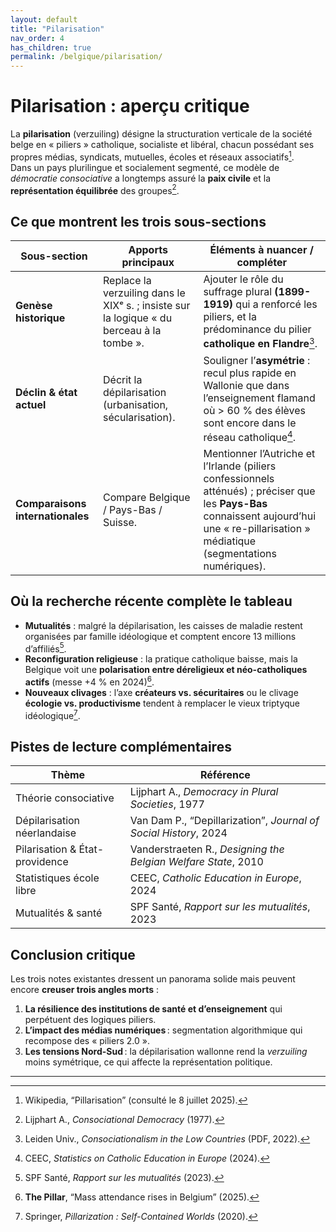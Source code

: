 ```yaml
---
layout: default
title: "Pilarisation"
nav_order: 4
has_children: true
permalink: /belgique/pilarisation/
---
```


# Pilarisation : aperçu critique

La **pilarisation** (verzuiling) désigne la structuration verticale de la société belge en « piliers » catholique, socialiste et libéral, chacun possédant ses propres médias, syndicats, mutuelles, écoles et réseaux associatifs[^1].  
Dans un pays plurilingue et socialement segmenté, ce modèle de *démocratie consociative* a longtemps assuré la **paix civile** et la **représentation équilibrée** des groupes[^2].

## Ce que montrent les trois sous-sections

| Sous-section | Apports principaux | Éléments à nuancer / compléter |
|--------------|-------------------|--------------------------------|
| **Genèse historique** | Replace la verzuiling dans le XIXᵉ s. ; insiste sur la logique « du berceau à la tombe ». | Ajouter le rôle du suffrage plural **(1899-1919)** qui a renforcé les piliers, et la prédominance du pilier **catholique en Flandre**[^3]. |
| **Déclin & état actuel** | Décrit la dépilarisation (urbanisation, sécularisation). | Souligner l’**asymétrie** : recul plus rapide en Wallonie que dans l’enseignement flamand où > 60 % des élèves sont encore dans le réseau catholique[^4]. |
| **Comparaisons internationales** | Compare Belgique / Pays-Bas / Suisse. | Mentionner l’Autriche et l’Irlande (piliers confessionnels atténués) ; préciser que les **Pays-Bas** connaissent aujourd’hui une « re-pillarisation » médiatique (segmentations numériques). |

## Où la recherche récente complète le tableau

* **Mutualités** : malgré la dépilarisation, les caisses de maladie restent organisées par famille idéologique et comptent encore 13 millions d’affiliés[^5].  
* **Reconfiguration religieuse** : la pratique catholique baisse, mais la Belgique voit une **polarisation entre déreligieux et néo-catholiques actifs** (messe +4 % en 2024)[^6].  
* **Nouveaux clivages** : l’axe **créateurs vs. sécuritaires** ou le clivage **écologie vs. productivisme** tendent à remplacer le vieux triptyque idéologique[^7].

## Pistes de lecture complémentaires

| Thème | Référence |
|-------|-----------|
| Théorie consociative | Lijphart A., *Democracy in Plural Societies*, 1977 |
| Dépilarisation néerlandaise | Van Dam P., “Depillarization”, *Journal of Social History*, 2024 |
| Pilarisation & État-providence | Vanderstraeten R., *Designing the Belgian Welfare State*, 2010 |
| Statistiques école libre | CEEC, *Catholic Education in Europe*, 2024 |
| Mutualités & santé | SPF Santé, *Rapport sur les mutualités*, 2023 |

## Conclusion critique

Les trois notes existantes dressent un panorama solide mais peuvent encore **creuser trois angles morts** :

1. **La résilience des institutions de santé et d’enseignement** qui perpétuent des logiques piliers.  
2. **L’impact des médias numériques** : segmentation algorithmique qui recompose des « piliers 2.0 ».  
3. **Les tensions Nord-Sud** : la dépilarisation wallonne rend la *verzuiling* moins symétrique, ce qui affecte la représentation politique.

---

[^1]: Wikipedia, “Pillarisation” (consulté le 8 juillet 2025).  
[^2]: Lijphart A., *Consociational Democracy* (1977).  
[^3]: Leiden Univ., *Consociationalism in the Low Countries* (PDF, 2022).  
[^4]: CEEC, *Statistics on Catholic Education in Europe* (2024).  
[^5]: SPF Santé, *Rapport sur les mutualités* (2023).  
[^6]: **The Pillar**, “Mass attendance rises in Belgium” (2025).  
[^7]: Springer, *Pillarization : Self-Contained Worlds* (2020).
